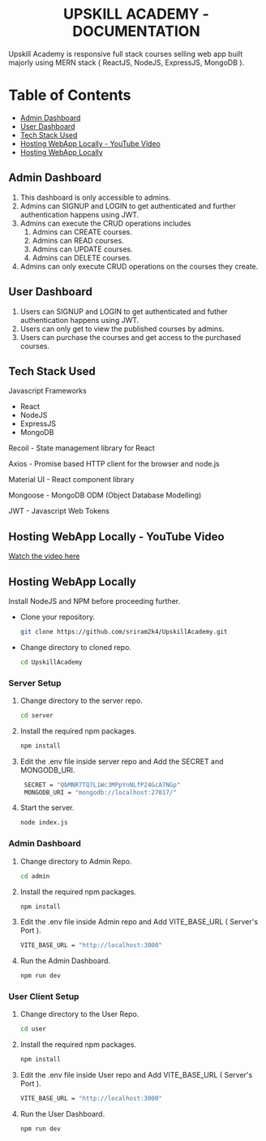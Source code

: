 <h1 align="center">UPSKILL ACADEMY - DOCUMENTATION</h1>

Upskill Academy is responsive full stack courses selling web app built majorly using MERN stack ( ReactJS, NodeJS, ExpressJS, MongoDB ).

# Table of Contents
- [Admin Dashboard](#admin-dashboard)
- [User Dashboard](#user-dashboard)
- [Tech Stack Used](#tech-stack-used)
- [Hosting WebApp Locally - YouTube Video](#hosting-webapp-locally-youtube-video)
- [Hosting WebApp Locally](#hosting-webapp-locally)



## Admin Dashboard

1. This dashboard is only accessible to admins.
2. Admins can SIGNUP and LOGIN to get authenticated and further authentication happens using JWT.
3. Admins can execute the CRUD operations includes
    1. Admins can CREATE courses.
    2. Admins can READ courses.
    3. Admins can UPDATE courses.
    4. Admins can DELETE courses.
4. Admins can only execute CRUD operations on the courses they create.

## User Dashboard

1. Users can SIGNUP and LOGIN to get authenticated and futher authentication happens using JWT.
2. Users can only get to view the published courses by admins.
3. Users can purchase the courses and get access to the purchased courses.

## Tech Stack Used

Javascript Frameworks

- React
- NodeJS
- ExpressJS
- MongoDB

Recoil - State management library for React

Axios - Promise based HTTP client for the browser and node.js

Material UI - React component library

Mongoose -  MongoDB ODM (Object Database Modelling)

JWT - Javascript Web Tokens

## Hosting WebApp Locally - YouTube Video

[Watch the video here](https://www.youtube.com/watch?v=WInXKw-CY5I)

## Hosting WebApp Locally

Install NodeJS and NPM before proceeding further.


- Clone your repository.
  ```sh
  git clone https://github.com/sriram2k4/UpskillAcademy.git
   ```
- Change directory to cloned repo.
    ```sh
   cd UpskillAcademy
   ```

### Server Setup



1. Change directory to the server repo.
   ```sh
   cd server
   ```
2. Install the required npm packages.
   ```sh
   npm install
   ```
3. Edit the .env file inside server repo and Add the SECRET and MONGODB_URI.
   ```sh
    SECRET = "QbMNR7TQ7L1Wc3MPpYnNLfP24GcA7NGp"
    MONGODB_URI = "mongodb://localhost:27017/"
   ```
4. Start the server.
   ```sh
   node index.js
   ```

### Admin Dashboard

1. Change directory to Admin Repo.
   ```sh
   cd admin
   ```
2. Install the required npm packages.
   ```sh
   npm install
   ```
3. Edit the .env file inside Admin repo and Add VITE_BASE_URL ( Server's Port ).
   ```sh
   VITE_BASE_URL = "http://localhost:3000"
   ```
4. Run the Admin Dashboard.
   ```sh
   npm run dev
   ```

### User Client Setup

1. Change directory to the User Repo.
   ```sh
   cd user
   ```
2. Install the required npm packages.
   ```sh
   npm install
   ```
3. Edit the .env file inside User repo and Add VITE_BASE_URL ( Server's Port ).
   ```sh
   VITE_BASE_URL = "http://localhost:3000"
   ```
4. Run the User Dashboard.
   ```sh
   npm run dev
   ```